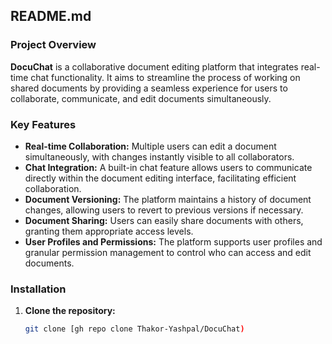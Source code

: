 ## **README.md**

### **Project Overview**

**DocuChat** is a collaborative document editing platform that integrates real-time chat functionality. It aims to streamline the process of working on shared documents by providing a seamless experience for users to collaborate, communicate, and edit documents simultaneously.

### **Key Features**

* **Real-time Collaboration:** Multiple users can edit a document simultaneously, with changes instantly visible to all collaborators.
* **Chat Integration:** A built-in chat feature allows users to communicate directly within the document editing interface, facilitating efficient collaboration.
* **Document Versioning:** The platform maintains a history of document changes, allowing users to revert to previous versions if necessary.
* **Document Sharing:** Users can easily share documents with others, granting them appropriate access levels.
* **User Profiles and Permissions:** The platform supports user profiles and granular permission management to control who can access and edit documents.

### **Installation**

1. **Clone the repository:**
   ```bash
   git clone [gh repo clone Thakor-Yashpal/DocuChat)
